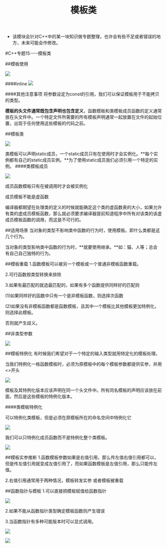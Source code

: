 ﻿---
layout: post
title:  "模板类"
data: 星期五, 20. 三月 2020 01:04下午 
categories: C++
tags: 专题
---
* 该模块会针对C++中的某一块知识做专题整理，也许会有些不足或者错误的地方，未来可能会作修改。

#C++专题15----模板类


##模板使用

![](imgs/20200320-133030.png)

####inline
![](imgs/20200320-133607.png)

####其他注意事项
将参数设定为const的引用，我们可以保证模板用于不能拷贝的类型。

**模板的头文件通常既包含声明也包含定义**，函数模板和类模板成员函数的定义通常放在头文件中。一个特定文件所需要的所有模板声明通常一起放置在文件的起始位置，出现于任何使用这些模板的代码之前。

##模板类

>
![](imgs/20200320-144936.png)

类模板可以声明static成员，一个static成员只有在使用时才会实例化。**每个实例都有自己的static成员实例。**为了使用static成员我们必须引用一个特定的实例。
####类模板成员

![](imgs/20200320-145933.png)

成员函数模板只有在被调用时才会被实例化

成员模板不能是虚函数
>
编译器都期望在处理类的定义的时候就能确定这个类的虚函数表的大小，如果允许有类的虚成员模板函数，那么就必须要求编译器提前知道程序中所有对该类的该虚成员模板函数的调用，而这是不可行的。 


##适用场景
当对象的类型不影响类中函数的行为时，使用模板。即什么类都是这几个行为。

当对象的类型影响类中函数的行为时，**就要使用继承。**如：猫、人等；总会有自己自己独特的行为。

##模板重载
1.函数模板可以被另一个模板或一个普通非模板函数重载。

2.可行函数按类型转换来排除

3.如果有最匹配的就选最匹配的，如果有多个函数提供同样好的匹配则
>
(1)如果同样好的函数中只有一个是非模板函数，则选择次函数
>
(2)如果没有非模板函数都是函数模板，且其中一个模板比其他模板更加特例化，则选择此模板。 
>
否则就产生歧义。

##非类型参数

![](imgs/20200320-150306.png)

##模板特例化
有时候我们希望对于一个特定的输入类型就用特定化的模板处理。

当我们特例化一格函数模板时，必须为原模板中的每个模板参数都提供实参，并用<>开头

![](imgs/20200320-142923.png)

模板及其特例化版本应该声明在同一个头文件中。所有同名模板的声明应该放在前面，然后是这些模板的特例化版本。

####类模板特例化

可以特例化类模板，但是必须在原模板所在的命名空间中特例化它

>
![](imgs/20200320-143557.png)

我们可以只特例化成员函数而不是特例化整个类模板。
>
![](imgs/20200320-143717.png)

##模板实参推断
1.函数模板参数如果是右值引用，那么传左值右值引用都可以，但是传左值引用就变成左值引用了，而如果函数模板是左值引用，那么只能传左值。

2.右值引用通常用于两种情况，模板转发实参 或者模板被重载

##函数指针与模板
1.可以直接把模板赋值给函数指针

![](imgs/20200320-150718.png)

2.如果不能从函数指针类型确定模板函数则产生错误

3.当函数指针有多种可能版本时可以显式调用。

![](imgs/20200320-150757.png)

![](imgs/20200320-150808.png)


